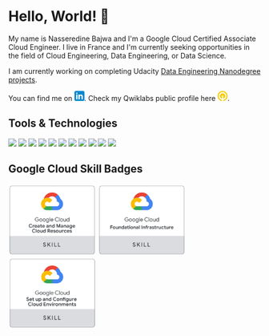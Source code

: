 # Hello, World! 👋

My name is Nasseredine Bajwa and I'm a Google Cloud Certified Associate Cloud Engineer. I live in France and I'm currently seeking opportunities in the field of Cloud Engineering, Data Engineering, or Data Science.

I am currently working on completing Udacity <a href="https://github.com/nasseredine/udacity-dend/blob/master/README.md">Data Engineering Nanodegree projects</a>.

You can find me on <a href="https://linkedin.com/in/nasseredine/"><img src="https://raw.githubusercontent.com/nasseredine/nasseredine/master/images/logo/linkedin.png" width="20px"/></a>. Check my Qwiklabs public profile here <a href="https://www.qwiklabs.com/public_profiles/ab0f617c-b57f-4a42-96c8-4a3bb4a982bb"><img src="https://raw.githubusercontent.com/nasseredine/nasseredine/master/images/logo/qwiklabs.png" width="20px"/></a>.


## Tools & Technologies

![](https://img.shields.io/badge/OS-Linux-informational?style=flat&logo=Linux&logoColor=white&color=FCC624)
![](https://img.shields.io/badge/Shell%20%26%20Scripting-GNU%20Bash-informational?style=flat&logo=Linux&logoColor=white&color=4EAA25)
![](https://img.shields.io/badge/Code-Python-informational?style=flat&logo=Python&logoColor=white&color=3776AB)
![](https://img.shields.io/badge/Code-Java-informational?style=flat&logo=Java&logoColor=white&color=007396)
![](https://img.shields.io/badge/DB-PostgreSQL-informational?style=flat&logo=PostgreSQL&logoColor=white&color=336791)
![](https://img.shields.io/badge/DB-Apache%20Cassandra-informational?style=flat&logo=Apache%20Cassandra&logoColor=white&color=1287B1)
![](https://img.shields.io/badge/Framework-Apache%20Spark-informational?style=flat&logo=Apache%20Spark&logoColor=white&color=E25A1C)
![](https://img.shields.io/badge/Framework-Apache%20Flink-informational?style=flat&logo=Apache%20Flink&logoColor=white&color=E6526F)
![](https://img.shields.io/badge/Plateform-Apache%20Airflow-informational?style=flat&logo=Apache%20Airflow&logoColor=white&color=007A88)
![](https://img.shields.io/badge/Cloud-Goolge%20Cloud%20Platform-informational?style=flat&logo=Google%20Cloud&logoColor=white&color=4285F4)
![](https://img.shields.io/badge/Cloud-AWS-informational?style=flat&logo=Amazon%20AWS&logoColor=white&color=232F3E)


## Google Cloud Skill Badges

<div>
  <img src="https://raw.githubusercontent.com/nasseredine/nasseredine/master/images/gcp_skill_badges/gcp_skill_badge_cloud_infrastructure_0_create_and_manage_cloud_resources.png" width="175px"/>
  <img src="https://raw.githubusercontent.com/nasseredine/nasseredine/master/images/gcp_skill_badges/gcp_skill_badge_cloud_infrastructure_1_foundational_infrastructure.png" width="175px"/>
  <img src="https://raw.githubusercontent.com/nasseredine/nasseredine/master/images/gcp_skill_badges/gcp_skill_badge_cloud_infrastructure_2_set_up_and_configure_cloud_environments.png" width="175px"/>
</div>



<!--
**nasseredine/nasseredine** is a ✨ _special_ ✨ repository because its `README.md` (this file) appears on your GitHub profile.

Here are some ideas to get you started:

- 🔭 I’m currently working on ...
- 🌱 I’m currently learning ...
- 👯 I’m looking to collaborate on ...
- 🤔 I’m looking for help with ...
- 💬 Ask me about ...
- 📫 How to reach me: ...
- 😄 Pronouns: ...
- ⚡ Fun fact: ...
-->
